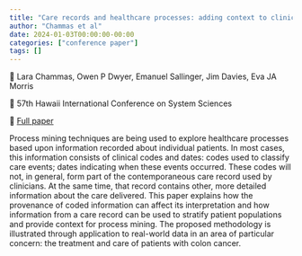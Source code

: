 ```yaml
---
title: "Care records and healthcare processes: adding context to clinical codes"
author: "Chammas et al"
date: 2024-01-03T00:00:00-00:00
categories: ["conference paper"]
tags: []
---
```



👥 Lara Chammas, Owen P Dwyer, Emanuel Sallinger, Jim Davies, Eva JA Morris

📕 57th Hawaii International Conference on System Sciences

📄 [Full paper](https://scholarspace.manoa.hawaii.edu/items/6ceaf264-3271-4551-8d1f-92678c917892)

Process mining techniques are being used to explore healthcare processes based upon information recorded about individual patients. In most cases, this information consists of clinical codes and dates: codes used to classify care events; dates indicating when these events occurred. These codes will not, in general, form part of the contemporaneous care record used by clinicians. At the same time, that record contains other, more detailed information about the care delivered. This paper explains how the provenance of coded information can affect its interpretation and how information from a care record can be used to stratify patient populations and provide context for process mining. The proposed methodology is illustrated through application to real-world data in an area of particular concern: the treatment and care of patients with colon cancer. 



